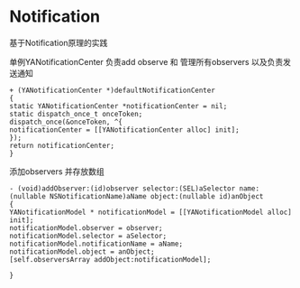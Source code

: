 # Notification

基于Notification原理的实践

单例YANotificationCenter 负责add observe  和 管理所有observers 以及负责发送通知

```
+ (YANotificationCenter *)defaultNotificationCenter
{
static YANotificationCenter *notificationCenter = nil;
static dispatch_once_t onceToken;
dispatch_once(&onceToken, ^{
notificationCenter = [[YANotificationCenter alloc] init];
});
return notificationCenter;
}
```
添加observers 并存放数组
```
- (void)addObserver:(id)observer selector:(SEL)aSelector name:(nullable NSNotificationName)aName object:(nullable id)anObject
{
YANotificationModel * notificationModel = [[YANotificationModel alloc] init];
notificationModel.observer = observer;
notificationModel.selector = aSelector;
notificationModel.notificationName = aName;
notificationModel.object = anObject;
[self.observersArray addObject:notificationModel];

}
```

